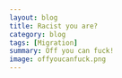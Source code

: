 ```yaml
---
layout: blog
title: Racist you are?
category: blog
tags: [Migration]  
summary: Off you can fuck!
image: offyoucanfuck.png
---
```

